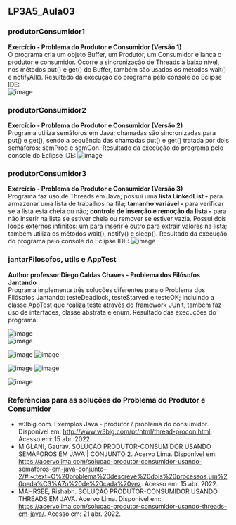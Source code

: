 ## LP3A5_Aula03
### produtorConsumidor1
**Exercício - Problema do Produtor e Consumidor (Versão 1)**   
O programa cria um objeto Buffer, um Produtor, um Consumidor e lança o produtor e consumidor. Ocorre a sincronização de Threads à baixo nível, nos métodos put() e get() do Buffer, também são usados os métodos wait() e notifyAll(). Resultado da execução do programa pelo console do Eclipse IDE:  
![image](https://user-images.githubusercontent.com/70042571/164563705-e077d27b-6b0a-4f33-8d94-200b074db66b.png)


### produtorConsumidor2
**Exercício - Problema do Produtor e Consumidor (Versão 2)**  
Programa utiliza semáforos em Java; chamadas são sincronizadas para put() e get(), sendo a sequência das chamadas put() e get() tratada por dois semáforos: semProd e semCon. Resultado da execução do programa pelo console do Eclipse IDE: ![image](https://user-images.githubusercontent.com/70042571/164786133-2305a30c-a308-4405-aff6-1bba8932f44c.png)
 
 
### produtorConsumidor3
**Exercício - Problema do Produtor e Consumidor (Versão 3)**  
Programa faz uso de Threads em Java; possui uma **lista LinkedList -** para armazenar uma lista de trabalhos na fila; **tamanho variável -** para verificar se a lista está cheia ou não; **controle de inserção e remoção da lista -** para não inserir na lista se estiver cheia ou remover se estiver vazia. Possui dois loops externos infinitos: um para inserir e outro para extrair valores na lista; também utiliza os métodos wait(), notify() e sleep(). Resultado da execução do programa pelo console do Eclipse IDE: ![image](https://user-images.githubusercontent.com/70042571/164786706-468abb81-0072-436a-b338-dd56146c3d23.png)  


### jantarFilosofos, utils e AppTest
**Author professor Diego Caldas Chaves - Problema dos Filósofos Jantando**  
Programa implementa três soluções diferentes para o Problema dos Filósofos Jantando: testeDeadlock, testeStarved e testeOK; incluindo a classe AppTest que realiza teste através do framework JUnit, também faz uso de interfaces, classe abstrata e enum. Resultado das execuções do programa:  

![image](https://user-images.githubusercontent.com/70042571/164797039-03942e26-8347-43fe-941b-1f8238cc40dc.png)  
![image](https://user-images.githubusercontent.com/70042571/164798627-f682d216-b8bb-4a88-8d0c-18acc31dad8c.png)  

![image](https://user-images.githubusercontent.com/70042571/164799036-13dd38a3-2d66-43bb-bb02-d3337382879b.png)
![image](https://user-images.githubusercontent.com/70042571/164799116-4cfbd3e4-7cc9-4722-9e9e-74e6493e0411.png)  

![image](https://user-images.githubusercontent.com/70042571/164799399-a3f647b5-002c-468a-acb0-909a52757715.png)
![image](https://user-images.githubusercontent.com/70042571/164799488-efa07a6b-474c-4cd6-a7fb-2dda81b9be10.png)  

![image](https://user-images.githubusercontent.com/70042571/164800415-5bbc84cb-a320-4c7d-9435-3cb5374ea834.png)  


### Referências para as soluções do Problema do Produtor e Consumidor
* w3big.com. Exemplos Java - produtor / problema do consumidor. Disponível em: <http://www.w3big.com/pt/html/thread-procon.html>. Acesso em: 15 abr. 2022.  
* MIGLANI, Gaurav. SOLUÇÃO PRODUTOR-CONSUMIDOR USANDO SEMÁFOROS EM JAVA | CONJUNTO 2. Acervo Lima. Disponível em: <https://acervolima.com/solucao-produtor-consumidor-usando-semaforos-em-java-conjunto-2/#:~:text=O%20problema%20descreve%20dois%20processos,um%20peda%C3%A7o%20de%20cada%20vez>. Acesso em: 15 abr. 2022.
* MAHRSEE, Rishabh. SOLUÇÃO PRODUTOR-CONSUMIDOR USANDO THREADS EM JAVA. Acervo Lima. Disponível em: <https://acervolima.com/solucao-produtor-consumidor-usando-threads-em-java/>. Acesso em: 21 abr. 2022.
